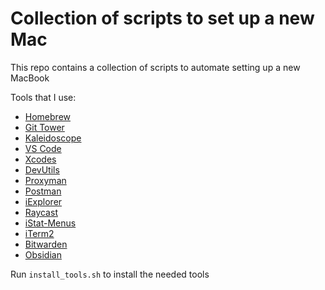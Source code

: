 # Collection of scripts to set up a new Mac

This repo contains a collection of scripts to automate setting up a new MacBook

Tools that I use:
- [Homebrew](https://formulae.brew.sh)
- [Git Tower](https://www.git-tower.com/mac)
- [Kaleidoscope](https://kaleidoscope.app)
- [VS Code](https://code.visualstudio.com)
- [Xcodes](https://www.xcodes.app)
- [DevUtils](https://devutils.com)
- [Proxyman](https://proxyman.io)
- [Postman](https://www.postman.com)
- [iExplorer](https://macroplant.com/iexplorer)
- [Raycast](https://www.raycast.com)
- [iStat-Menus](https://bjango.com/mac/istatmenus/)
- [iTerm2](https://iterm2.com)
- [Bitwarden](https://bitwarden.com)
- [Obsidian](https://obsidian.md)

Run `install_tools.sh` to install the needed tools